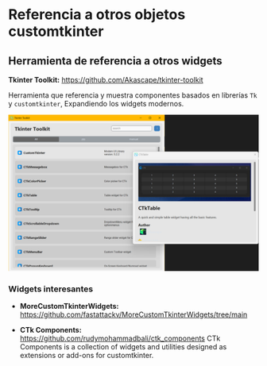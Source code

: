 # Referencia a otros objetos customtkinter

## Herramienta de referencia a otros widgets

**Tkinter Toolkit:** <https://github.com/Akascape/tkinter-toolkit>

Herramienta que referencia y muestra componentes basados en librerías `Tk` y `customtkinter`, Expandiendo los widgets modernos.

![Tkinter Toolkit](tkinter-toolkit.png)

### Widgets interesantes

- **MoreCustomTkinterWidgets:** <https://github.com/fastattackv/MoreCustomTkinterWidgets/tree/main>

- **CTk Components:** <https://github.com/rudymohammadbali/ctk_components>
  CTk Components is a collection of widgets and utilities designed as extensions or add-ons for customtkinter.
